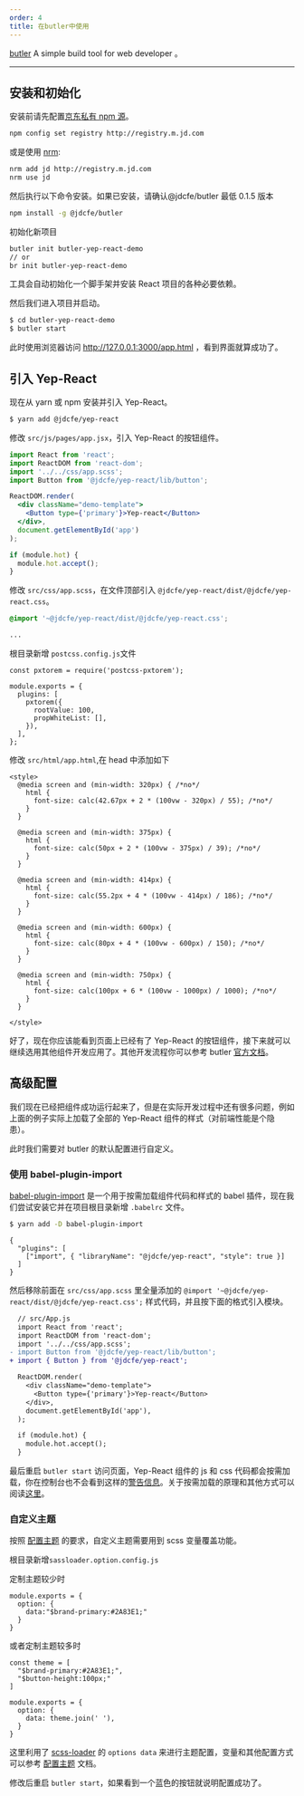 ```yaml
---
order: 4
title: 在butler中使用
---
```


[butler](http://butler.jd.com/#/) A simple build tool for web developer 。

---

## 安装和初始化

安装前请先配置[京东私有 npm 源](http://npm.m.jd.com/)。

```bash
npm config set registry http://registry.m.jd.com
```

或是使用 [nrm](https://github.com/Pana/nrm):

```bash
nrm add jd http://registry.m.jd.com
nrm use jd
```

然后执行以下命令安装。如果已安装，请确认@jdcfe/butler 最低 0.1.5 版本

```bash
npm install -g @jdcfe/butler
```

初始化新项目

```bash
butler init butler-yep-react-demo
// or
br init butler-yep-react-demo
```

工具会自动初始化一个脚手架并安装 React 项目的各种必要依赖。

然后我们进入项目并启动。

```bash
$ cd butler-yep-react-demo
$ butler start
```

此时使用浏览器访问 http://127.0.0.1:3000/app.html ，看到界面就算成功了。

## 引入 Yep-React

现在从 yarn 或 npm 安装并引入 Yep-React。

```bash
$ yarn add @jdcfe/yep-react
```

修改 `src/js/pages/app.jsx`，引入 Yep-React 的按钮组件。

```jsx
import React from 'react';
import ReactDOM from 'react-dom';
import '../../css/app.scss';
import Button from '@jdcfe/yep-react/lib/button';

ReactDOM.render(
  <div className="demo-template">
    <Button type={'primary'}>Yep-react</Button>
  </div>,
  document.getElementById('app')
);

if (module.hot) {
  module.hot.accept();
}
```

修改 `src/css/app.scss`，在文件顶部引入 `@jdcfe/yep-react/dist/@jdcfe/yep-react.css`。

```scss
@import '~@jdcfe/yep-react/dist/@jdcfe/yep-react.css';

...
```

根目录新增 `postcss.config.js`文件

```
const pxtorem = require('postcss-pxtorem');

module.exports = {
  plugins: [
    pxtorem({
      rootValue: 100,
      propWhiteList: [],
    }),
  ],
};
```

修改 `src/html/app.html`,在 head 中添加如下

```
<style>
  @media screen and (min-width: 320px) { /*no*/
    html {
      font-size: calc(42.67px + 2 * (100vw - 320px) / 55); /*no*/
    }
  }

  @media screen and (min-width: 375px) {
    html {
      font-size: calc(50px + 2 * (100vw - 375px) / 39); /*no*/
    }
  }

  @media screen and (min-width: 414px) {
    html {
      font-size: calc(55.2px + 4 * (100vw - 414px) / 186); /*no*/
    }
  }

  @media screen and (min-width: 600px) {
    html {
      font-size: calc(80px + 4 * (100vw - 600px) / 150); /*no*/
    }
  }

  @media screen and (min-width: 750px) {
    html {
      font-size: calc(100px + 6 * (100vw - 1000px) / 1000); /*no*/
    }
  }

</style>
```

好了，现在你应该能看到页面上已经有了 Yep-React 的按钮组件，接下来就可以继续选用其他组件开发应用了。其他开发流程你可以参考 butler [官方文档](http://butler.jd.com/#/)。

## 高级配置

我们现在已经把组件成功运行起来了，但是在实际开发过程中还有很多问题，例如上面的例子实际上加载了全部的 Yep-React 组件的样式（对前端性能是个隐患）。

此时我们需要对 butler 的默认配置进行自定义。

### 使用 babel-plugin-import

[babel-plugin-import](https://github.com/ant-design/babel-plugin-import) 是一个用于按需加载组件代码和样式的 babel 插件，现在我们尝试安装它并在项目根目录新增 `.babelrc` 文件。

```bash
$ yarn add -D babel-plugin-import
```

```.babelrc
{
  "plugins": [
    ["import", { "libraryName": "@jdcfe/yep-react", "style": true }]
  ]
}
```

然后移除前面在 `src/css/app.scss` 里全量添加的 `@import '~@jdcfe/yep-react/dist/@jdcfe/yep-react.css';` 样式代码，并且按下面的格式引入模块。

```diff
  // src/App.js
  import React from 'react';
  import ReactDOM from 'react-dom';
  import '../../css/app.scss';
- import Button from '@jdcfe/yep-react/lib/button';
+ import { Button } from '@jdcfe/yep-react';

  ReactDOM.render(
    <div className="demo-template">
      <Button type={'primary'}>Yep-react</Button>
    </div>,
    document.getElementById('app'),
  );

  if (module.hot) {
    module.hot.accept();
  }
```

最后重启 `butler start` 访问页面，Yep-React 组件的 js 和 css 代码都会按需加载，你在控制台也不会看到这样的[警告信息](https://zos.alipayobjects.com/rmsportal/vgcHJRVZFmPjAawwVoXK.png)。关于按需加载的原理和其他方式可以阅读[这里](/docs/react/getting-started#按需加载)。

### 自定义主题

按照 [配置主题](/doc/customize-theme) 的要求，自定义主题需要用到 scss 变量覆盖功能。

根目录新增`sassloader.option.config.js`

定制主题较少时

```
module.exports = {
  option: {
    data:"$brand-primary:#2A83E1;"
  }
}
```

或者定制主题较多时

```
const theme = [
  "$brand-primary:#2A83E1;",
  "$button-height:100px;"
]

module.exports = {
  option: {
    data: theme.join(' '),
  }
}
```

这里利用了 [scss-loader](http://sass-lang.com/documentation/file.SASS_REFERENCE.html#variable_defaults_default) 的 `options data` 来进行主题配置，变量和其他配置方式可以参考 [配置主题](/doc/customize-theme) 文档。

修改后重启 `butler start`，如果看到一个蓝色的按钮就说明配置成功了。
